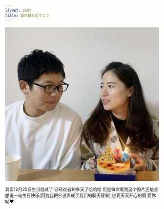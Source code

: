 ```yaml
---
layout: post
title: 誕生日おめでとう
---
```


![first blog](https://github.com/729246342/729246342.github.io/blob/master/images/IMG_3139.jpg?raw=true)

其实12月25日生日就过了
已经过去10多天了哈哈哈
但是每次看到这个照片还是会想说一句生日快乐(因为我把它设置成了我们的聊天背景)
你要天天开心的啊
爱你呦❤️
